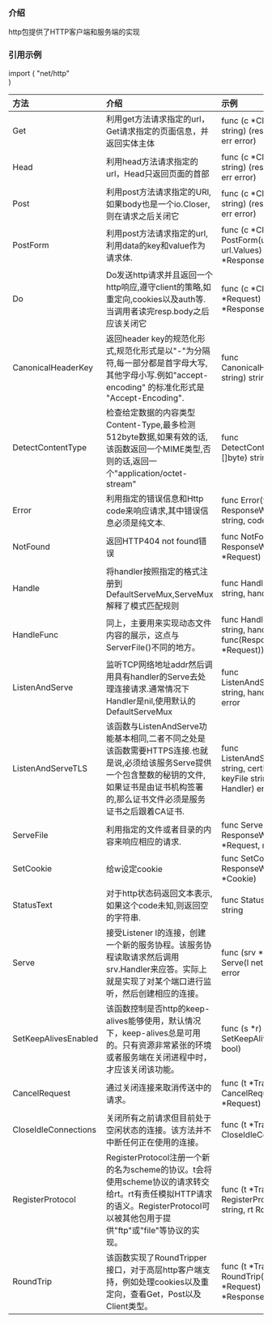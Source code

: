 ### 介绍
http包提供了HTTP客户端和服务端的实现

### 引用示例
import (
	"net/http"	
)

|方法|介绍|示例|
|:---|:---|:---|
|Get|利用get方法请求指定的url，Get请求指定的页面信息，并返回实体主体|func (c *Client) Get(url string) (resp *Response, err error)|
|Head|利用head方法请求指定的url，Head只返回页面的首部|func (c *Client) Head(url string) (resp *Response, err error)|
|Post|利用post方法请求指定的URl,如果body也是一个io.Closer,则在请求之后关闭它|func (c *Client) Head(url string) (resp *Response, err error)|
|PostForm|利用post方法请求指定的url,利用data的key和value作为请求体.|func (c *Client) PostForm(url string, data url.Values) (resp *Response, err error)|
|Do|Do发送http请求并且返回一个http响应,遵守client的策略,如重定向,cookies以及auth等.当调用者读完resp.body之后应该关闭它|func (c *Client) Do(req *Request) (resp *Response, err error)|
|CanonicalHeaderKey|返回header key的规范化形式,规范化形式是以"-"为分隔符,每一部分都是首字母大写,其他字母小写.例如"accept-encoding" 的标准化形式是 "Accept-Encoding".|func CanonicalHeaderKey(s string) string|
|DetectContentType|检查给定数据的内容类型Content-Type,最多检测512byte数据,如果有效的话,该函数返回一个MIME类型,否则的话,返回一个"application/octet-stream"|func DetectContentType(data []byte) string|
|Error|利用指定的错误信息和Http code来响应请求,其中错误信息必须是纯文本.|func Error(w ResponseWriter, error string, code int)|
|NotFound|返回HTTP404 not found错误|func NotFound(w ResponseWriter, r *Request)|
|Handle|将handler按照指定的格式注册到DefaultServeMux,ServeMux解释了模式匹配规则|func Handle(pattern string, handler Handler)|
|HandleFunc|同上，主要用来实现动态文件内容的展示，这点与ServerFile()不同的地方。|func HandleFunc(pattern string, handler func(ResponseWriter, *Request))|
|ListenAndServe|监听TCP网络地址addr然后调用具有handler的Serve去处理连接请求.通常情况下Handler是nil,使用默认的DefaultServeMux|func ListenAndServe(addr string, handler Handler) error|
|ListenAndServeTLS|该函数与ListenAndServe功能基本相同,二者不同之处是该函数需要HTTPS连接.也就是说,必须给该服务Serve提供一个包含整数的秘钥的文件,如果证书是由证书机构签署的,那么证书文件必须是服务证书之后跟着CA证书.|func ListenAndServeTLS(addr string, certFile string, keyFile string, handler Handler) error|
|ServeFile|利用指定的文件或者目录的内容来响应相应的请求.|func ServeFile(w ResponseWriter, r *Request, name string)|
|SetCookie|给w设定cookie|func SetCookie(w ResponseWriter, cookie *Cookie)|
|StatusText|对于http状态码返回文本表示,如果这个code未知,则返回空的字符串.|func StatusText(code int) string|
|Serve|接受Listener l的连接，创建一个新的服务协程。该服务协程读取请求然后调用srv.Handler来应答。实际上就是实现了对某个端口进行监听，然后创建相应的连接。|func (srv *Server) Serve(l net.Listener) error|
|SetKeepAlivesEnabled|该函数控制是否http的keep-alives能够使用，默认情况下，keep-alives总是可用的。只有资源非常紧张的环境或者服务端在关闭进程中时，才应该关闭该功能。|func (s *r) SetKeepAlivesEnabled(v bool)|
|CancelRequest|通过关闭连接来取消传送中的请求。|func (t *Transport) CancelRequest(req *Request)|
|CloseIdleConnections|关闭所有之前请求但目前处于空闲状态的连接。该方法并不中断任何正在使用的连接。|func (t *Transport) CloseIdleConnections()|
|RegisterProtocol|RegisterProtocol注册一个新的名为scheme的协议。t会将使用scheme协议的请求转交给rt。rt有责任模拟HTTP请求的语义。RegisterProtocol可以被其他包用于提供"ftp"或"file"等协议的实现。|func (t *Transport) RegisterProtocol(scheme string, rt RoundTripper)|
|RoundTrip|该函数实现了RoundTripper接口，对于高层http客户端支持，例如处理cookies以及重定向，查看Get，Post以及Client类型。|func (t *Transport) RoundTrip(req *Request) (resp *Response, err error)|

   

   
    

